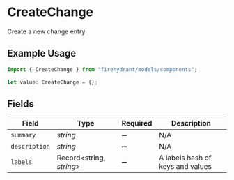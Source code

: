 # CreateChange

Create a new change entry

## Example Usage

```typescript
import { CreateChange } from "firehydrant/models/components";

let value: CreateChange = {};
```

## Fields

| Field                            | Type                             | Required                         | Description                      |
| -------------------------------- | -------------------------------- | -------------------------------- | -------------------------------- |
| `summary`                        | *string*                         | :heavy_minus_sign:               | N/A                              |
| `description`                    | *string*                         | :heavy_minus_sign:               | N/A                              |
| `labels`                         | Record<string, *string*>         | :heavy_minus_sign:               | A labels hash of keys and values |